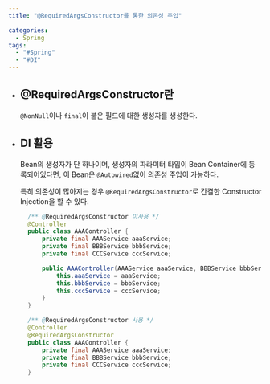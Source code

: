 ```yaml
---
title: "@RequiredArgsConstructor를 통한 의존성 주입"

categories:
  - Spring
tags:
  - "#Spring"
  - "#DI"
---
```


- ## @RequiredArgsConstructor란

  `@NonNull`이나 `final`이 붙은 필드에 대한 생성자를 생성한다.

- ## DI 활용

  Bean의 생성자가 단 하나이며, 생성자의 파라미터 타입이 Bean Container에 등록되어있다면, 이 Bean은 `@Autowired`없이 의존성 주입이 가능하다.

  특히 의존성이 많아지는 경우 `@RequiredArgsConstructor`로 간결한 Constructor Injection을 할 수 있다.

  ```java
    /** @RequiredArgsConstructor 미사용 */
    @Controller
    public class AAAController {
        private final AAAService aaaService;
        private final BBBService bbbService;
        private final CCCService cccService;

        public AAAController(AAAService aaaService, BBBService bbbService, CCCService cccService) {
            this.aaaService = aaaService;
            this.bbbService = bbbService;
            this.cccService = cccService;
        }
    }

    /** @RequiredArgsConstructor 사용 */
    @Controller
    @RequiredArgsConstructor
    public class AAAController {
        private final AAAService aaaService;
        private final BBBService bbbService;
        private final CCCService cccService;
    }

  ```
